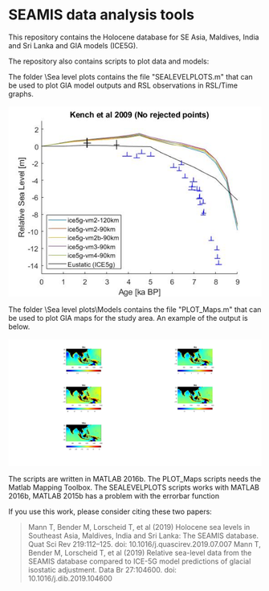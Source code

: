 # SEAMIS data analysis tools
This repository contains the Holocene database for SE Asia, Maldives, India and Sri Lanka and GIA models (ICE5G). 

The repository also contains scripts to plot data and models:

The folder \Sea level plots contains the file "SEALEVELPLOTS.m" that can be used to plot GIA model outputs and RSL observations in RSL/Time graphs. </br>
</br>
![Results_1](https://github.com/Alerovere/SEAMIS/blob/master/Sea%20level%20plots/Images/Example_SL_plot.jpg)
</br>

The folder \Sea level plots\Models contains the file "PLOT_Maps.m" that can be used to plot GIA maps for the study area. An example of the output is below.</br>
</br>
![Results_1](https://github.com/Alerovere/SEAMIS/blob/master/Sea%20level%20plots/Images/Example_map.jpg)
</br>

The scripts are written in MATLAB 2016b.
The PLOT_Maps scripts needs the Matlab Mapping Toolbox. 
The SEALEVELPLOTS scripts works with MATLAB 2016b, MATLAB 2015b has a problem with the errorbar function
 

If you use this work, please consider citing these two papers:
> Mann T, Bender M, Lorscheid T, et al (2019) Holocene sea levels in Southeast Asia, Maldives, India and Sri Lanka: The SEAMIS database. Quat Sci Rev 219:112–125. doi: 10.1016/j.quascirev.2019.07.007
> Mann T, Bender M, Lorscheid T, et al (2019) Relative sea-level data from the SEAMIS database compared to ICE-5G model predictions of glacial isostatic adjustment. Data Br 27:104600. doi: 10.1016/j.dib.2019.104600